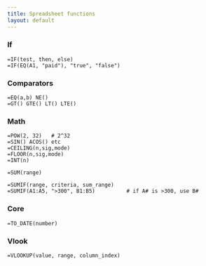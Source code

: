 ```yaml
---
title: Spreadsheet functions
layout: default
---
```


### If

    =IF(test, then, else)
    =IF(EQ(A1, "paid"), "true", "false")

### Comparators

    =EQ(a,b) NE()
    =GT() GTE() LT() LTE()
    
### Math

    =POW(2, 32)   # 2^32
    =SIN() ACOS() etc
    =CEILING(n,sig,mode)
    =FLOOR(n,sig,mode)
    =INT(n)

    =SUM(range)

    =SUMIF(range, criteria, sum_range)
    =SUMIF(A1:A5, ">300", B1:B5)          # if A# is >300, use B#

### Core

    =TO_DATE(number)

### Vlook

    =VLOOKUP(value, range, column_index)

